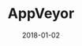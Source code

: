 ---
layout: site
title: "AppVeyor"
date: 2018-01-02
categories: [community]
version: 1.3.18
major: 1
minor: 3
patch: 18
slug: appveyor
link: https://ci.appveyor.com/
submitter: lpolepeddi
permalink: /sites/:slug
---